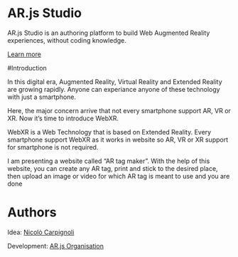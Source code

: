 # AR.js Studio

AR.js Studio is an authoring platform to build Web Augmented Reality experiences, without coding knowledge.

[Learn more](https://medium.com/@nicolcarpignoli/ar-js-studio-a-call-to-arms-for-the-first-open-source-web-ar-authoring-platform-a031069518f9)

#Introduction

In this digital era, Augmented Reality, Virtual Reality and 
Extended Reality are growing rapidly. Anyone can experiance 
anyone of these technology with just a smartphone. 

Here, the major concern arrive that not every smartphone 
support AR, VR or XR. Now it’s time to introduce WebXR. 

WebXR is a Web Technology that is based on Extended Reality. 
Every smartphone support WebXR as it works in website so AR, 
VR or XR support for smartphone is not required. 

I am presenting a website called “AR tag maker”. With the help 
of this website, you can create any AR tag, print and stick to the 
desired place, then upload an image or video for which AR tag 
is meant to use and you are done

# Authors

Idea: [Nicolò Carpignoli](https://twitter.com/nicolocarp)  

Development: [AR.js Organisation](https://github.com/AR-js-org)
